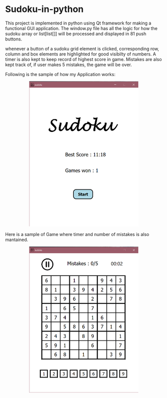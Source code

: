 # Sudoku-in-python

This project is implemented in python using Qt framework for making a functional GUI application. The window.py file has all the logic for how the sudoku array or list[list[]] will be processed and displayed in 81 push buttons. 

whenever a button of a sudoku grid element is clicked, corresponding row, column and box elements are highlighted for good visibilty of numbers. A timer is also kept to keep record of highest score in game. Mistakes are also kept track of, if user makes 5 mistakes, the game will be over. 

Following is the sample of how my Application works: 

<div align="center">
  <img src="menu.png" width="350" title="Menu">
</div>

Here is a sample of Game where timer and number of mistakes is also mantained. 

<div align="center">
  <img src="inGame.png" width="350" alt="">
</div>

